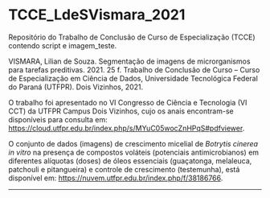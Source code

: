 # TCCE_LdeSVismara_2021
Repositório do Trabalho de Conclusão de Curso de Especialização (TCCE) contendo script e imagem_teste.

VISMARA, Lilian de Souza. Segmentação de imagens de microrganismos para tarefas preditivas.
2021. 25 f. Trabalho de Conclusão de Curso – Curso de Especialização em Ciência de Dados, Universidade Tecnológica Federal do Paraná (UTFPR). Dois Vizinhos, 2021. 

O trabalho foi apresentado no VI Congresso de Ciência e Tecnologia (VI CCT) da UTFPR Campus Dois Vizinhos, cujo os anais encontram-se disponíveis para consulta em: https://cloud.utfpr.edu.br/index.php/s/MYuC05wocZnHPqS#pdfviewer.

O conjunto de dados (imagens) de crescimento micelial de *Botrytis cinerea in vitro* na presença de compostos voláteis (potenciais antimicrobianos) em diferentes alíquotas (doses) de óleos essenciais (guaçatonga, melaleuca, patchouli e pitangueira) e controle de crescimento (testemunha), está disponível em: https://nuvem.utfpr.edu.br/index.php/f/38186766.

---

